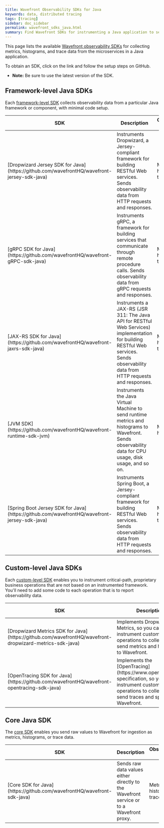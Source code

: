 ```yaml
---
title: Wavefront Observability SDKs for Java
keywords: data, distributed tracing
tags: [tracing]
sidebar: doc_sidebar
permalink: wavefront_sdks_java.html
summary: Find Wavefront SDKs for instrumenting a Java application to send observability data to Wavefront.
---
```



This page lists the available [Wavefront observability SDKs](wavefront_sdks.html) for collecting metrics, histograms, and trace data from the microservices in a Java application. 

To obtain an SDK, click on the link and follow the setup steps on GitHub. 

* **Note:** Be sure to use the latest version of the SDK.

## Framework-level Java SDKs

Each [framework-level SDK](wavefront_sdks.html#sdks-for-instrumenting-application-frameworks) collects observability data from a particular Java framework or component, with minimal code setup.

<table id = "framework-java" width="100%">
<colgroup>
<col width="20%" />
<col width="60%" />
<col width="20%" />
</colgroup>
<tbody>
<thead>
<tr><th>SDK</th><th>Description</th><th>Observability Data</th></tr>
</thead>

<tr>
<td markdown="span">[Dropwizard Jersey SDK for Java](https://github.com/wavefrontHQ/wavefront-jersey-sdk-java)</td>
<td>Instruments Dropwizard, a Jersey-compliant framework for building RESTful Web services. Sends observability data from HTTP requests and responses.</td>
<td markdown="span">Metrics, histograms, trace data</td>
</tr>

<tr>
<td markdown="span">[gRPC SDK for Java](https://github.com/wavefrontHQ/wavefront-gRPC-sdk-java)</td>
<td>Instruments gRPC, a framework for building services that communicate through remote procedure calls. Sends observability data from gRPC requests and responses.</td>
<td markdown="span">Metrics, histograms, trace data</td>
</tr>

<tr>
<td markdown="span">[JAX-RS SDK for Java](https://github.com/wavefrontHQ/wavefront-jaxrs-sdk-java)</td>
<td>Instruments a JAX-RS (JSR 311: The Java API for RESTful Web Services) implementation for building RESTful Web services. Sends observability data from HTTP requests and responses.</td>
<td markdown="span">Metrics, histograms, trace data</td>
</tr>

<tr>
<td markdown="span">[JVM SDK](https://github.com/wavefrontHQ/wavefront-runtime-sdk-jvm)</td>
<td>Instruments the Java Virtual Machine to send runtime metrics and histograms to Wavefront. Sends observability data for CPU usage, disk usage, and so on.</td>
<td markdown="span">Metrics, histograms</td>
</tr>

<tr>
<td markdown="span">[Spring Boot Jersey SDK for Java](https://github.com/wavefrontHQ/wavefront-jersey-sdk-java)</td>
<td>Instruments Spring Boot, a Jersey-compliant framework for building RESTful Web services. Sends observability data from HTTP requests and responses.</td>
<td markdown="span">Metrics, histograms, trace data</td>
</tr>

</tbody>
</table>

## Custom-level Java SDKs

Each [custom-level SDK](wavefront_sdks.html#sdks-for-instrumenting-custom-operations) enables you to instrument critical-path, proprietary business operations that are not based on an instrumented framework. You'll need to add some code to each operation that is to report observability data.

<table id = "custom-java" width="100%">
<colgroup>
<col width="20%" />
<col width="60%" />
<col width="20%" />
</colgroup>
<tbody>
<thead>
<tr><th>SDK</th><th>Description</th><th>Observability Data</th></tr>
</thead>
<tr>
<td markdown="span">[Dropwizard Metrics SDK for Java](https://github.com/wavefrontHQ/wavefront-dropwizard-metrics-sdk-java)</td>
<td>Implements Dropwizard Metrics, so you can instrument custom business operations to collect and send metrics and histograms to Wavefront. </td>
<td markdown="span">Metrics, histograms</td>
</tr>
<tr>
<td markdown="span">[OpenTracing SDK for Java](https://github.com/wavefrontHQ/wavefront-opentracing-sdk-java)</td>
<td markdown="span">Implements the [OpenTracing](https://www.opentracing.io) specification, so you can instrument custom business operations to collect and send traces and spans to Wavefront. </td>
<td markdown="span">Trace data</td>
</tr>
</tbody>
</table>

## Core Java SDK

The [core SDK](wavefront_sdks.html#sdks-for-sending-raw-data-to-wavefront) enables you send raw values to Wavefront for ingestion as metrics, histograms, or trace data. 

<table id = "core-java" width="100%">
<colgroup>
<col width="20%" />
<col width="60%" />
<col width="20%" />
</colgroup>
<tbody>
<thead>
<tr><th>SDK</th><th>Description</th><th>Observability Data</th></tr>
</thead>
<tr>
<td markdown="span">[Core SDK for Java](https://github.com/wavefrontHQ/wavefront-sdk-java)</td>
<td>Sends raw data values either directly to the Wavefront service or to a Wavefront proxy. </td>
<td markdown="span">Metrics, histograms, trace data</td>
</tr>

</tbody>
</table>
